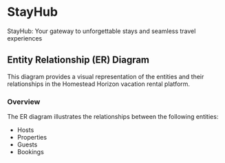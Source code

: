 # StayHub
StayHub: Your gateway to unforgettable stays and seamless travel experiences

## Entity Relationship (ER) Diagram

This diagram provides a visual representation of the entities and their relationships in the Homestead Horizon vacation rental platform.

### Overview

The ER diagram illustrates the relationships between the following entities:

- Hosts
- Properties
- Guests
- Bookings

